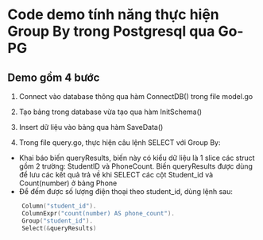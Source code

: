 # Code demo tính năng thực hiện Group By trong Postgresql qua Go-PG

## Demo gồm 4 bước

1. Connect vào database thông qua hàm ConnectDB() trong file model.go

2. Tạo bảng trong database vừa tạo qua hàm InitSchema()

3. Insert dữ liệu vào bảng qua hàm SaveData()

4. Trong file query.go, thực hiện câu lệnh SELECT với Group By:
- Khai báo biến queryResults, biến này có kiểu dữ liệu là 1 slice các struct gồm 2 trường: StudentID và PhoneCount. Biến queryResults được dùng để lưu các kết quả trả về khi SELECT các cột Student_id và Count(number) ở bảng Phone
- Để đếm được số lượng điện thoại theo student_id, dùng lệnh sau:
```go
    Column("student_id").
    ColumnExpr("count(number) AS phone_count").
    Group("student_id").
    Select(&queryResults)
```